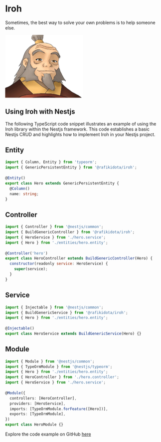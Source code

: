 # Iroh

Sometimes, the best way to solve your own problems is to help someone else.

<img 
alt="Iroh"
src = "https://github.com/rafikidota/assets/raw/main/iroh/iroh.jpg?raw=true" 
style="width:250px"/>

## Using Iroh with Nestjs

The following TypeScript code snippet illustrates an example of using the Iroh library within the Nestjs framework. This code establishes a basic Nestjs CRUD and highlights how to implement Iroh in your Nestjs project.

## Entity

```ts
import { Column, Entity } from 'typeorm';
import { GenericPersistentEntity } from '@rafikidota/iroh';

@Entity()
export class Hero extends GenericPersistentEntity {
  @Column()
  name: string;
}
```

## Controller

```js
import { Controller } from '@nestjs/common';
import { BuildGenericController } from '@rafikidota/iroh';
import { HeroService } from './hero.service';
import { Hero } from './entities/hero.entity';

@Controller('hero')
export class HeroController extends BuildGenericController(Hero) {
  constructor(readonly service: HeroService) {
    super(service);
  }
}
```

## Service

```ts
import { Injectable } from '@nestjs/common';
import { BuildGenericService } from '@rafikidota/iroh';
import { Hero } from './entities/hero.entity';

@Injectable()
export class HeroService extends BuildGenericService(Hero) {}
```

## Module

```ts
import { Module } from '@nestjs/common';
import { TypeOrmModule } from '@nestjs/typeorm';
import { Hero } from './entities/hero.entity';
import { HeroController } from './hero.controller';
import { HeroService } from './hero.service';

@Module({
  controllers: [HeroController],
  providers: [HeroService],
  imports: [TypeOrmModule.forFeature([Hero])],
  exports: [TypeOrmModule],
})
export class HeroModule {}
```

Explore the code example on GitHub [here](https://github.com/rafikidota/nestjs-iroh/)

